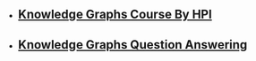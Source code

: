 - ## [Knowledge Graphs Course By HPI](knowledge_graphs_course/knowledge_graphs)
- ## [Knowledge Graphs Question Answering]()

